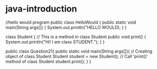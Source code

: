 # java-introduction
//hello would program
public class HelloWould
{
  public static void main(String args[])
  {
  System.out.println("HELLO WOULD);
  }
  }
 
class Student { 
	// This is a method in class Student
    public void print() { 
		System.out.println("Hi! I am class STUDENT."); 
    } 
}

public class Question21{ 
    public static void main(String args[]){
		// Creating object of class Student
		Student student = new Student();
		// Call 'print()' method of class Student 
		student.print();
     } 
}

